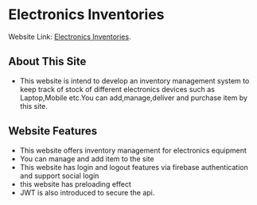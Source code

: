 # Electronics Inventories

Website Link: [Electronics Inventories](https://assignment-11-124e0.web.app).

## About This Site

- This website is intend to develop an inventory management system to keep track of stock of different electronics devices such as Laptop,Mobile etc.You can add,manage,deliver and purchase item by this site.

## Website Features

- This website offers inventory management for electronics equipment
- You can manage and add item to the site
- This website has login and logout features via firebase authentication and support social login
- this website has preloading effect
- JWT is also introduced to secure the api.
